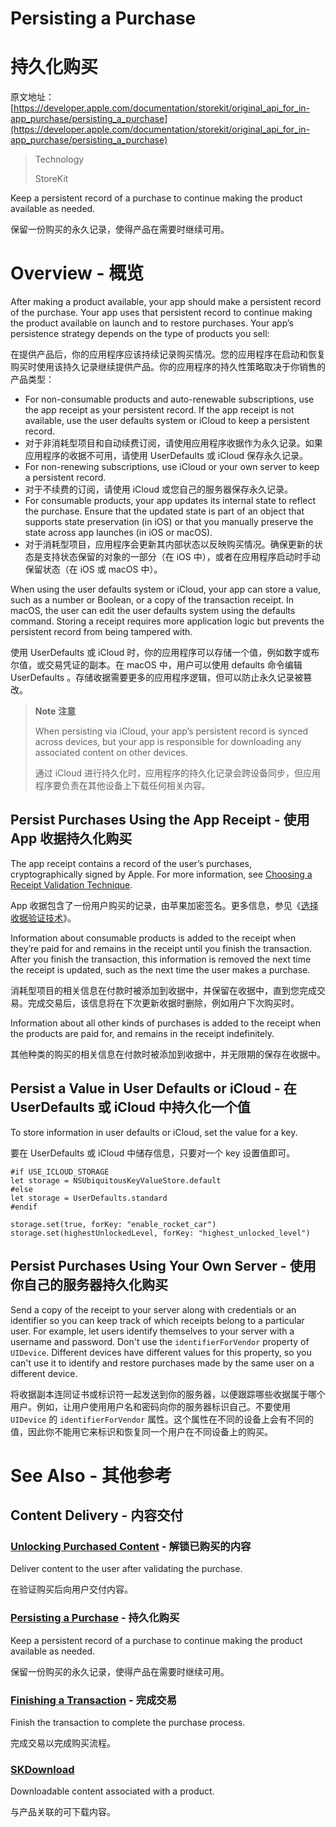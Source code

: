 # Persisting a Purchase
# 持久化购买

原文地址：[https://developer.apple.com/documentation/storekit/original_api_for_in-app_purchase/persisting_a_purchase](https://developer.apple.com/documentation/storekit/original_api_for_in-app_purchase/persisting_a_purchase)

> Technology
>
> StoreKit

Keep a persistent record of a purchase to continue making the product available as needed.

保留一份购买的永久记录，使得产品在需要时继续可用。

# Overview - 概览

After making a product available, your app should make a persistent record of the purchase. Your app uses that persistent record to continue making the product available on launch and to restore purchases. Your app’s persistence strategy depends on the type of products you sell:

在提供产品后，你的应用程序应该持续记录购买情况。您的应用程序在启动和恢复购买时使用该持久记录继续提供产品。你的应用程序的持久性策略取决于你销售的产品类型：

- For non-consumable products and auto-renewable subscriptions, use the app receipt as your persistent record. If the app receipt is not available, use the user defaults system or iCloud to keep a persistent record.
- 对于非消耗型项目和自动续费订阅，请使用应用程序收据作为永久记录。如果应用程序的收据不可用，请使用 UserDefaults 或 iCloud 保存永久记录。
- For non-renewing subscriptions, use iCloud or your own server to keep a persistent record.
- 对于不续费的订阅，请使用 iCloud 或您自己的服务器保存永久记录。
- For consumable products, your app updates its internal state to reflect the purchase. Ensure that the updated state is part of an object that supports state preservation (in iOS) or that you manually preserve the state across app launches (in iOS or macOS).
- 对于消耗型项目，应用程序会更新其内部状态以反映购买情况。确保更新的状态是支持状态保留的对象的一部分（在 iOS 中），或者在应用程序启动时手动保留状态（在 iOS 或 macOS 中）。

When using the user defaults system or iCloud, your app can store a value, such as a number or Boolean, or a copy of the transaction receipt. In macOS, the user can edit the user defaults system using the defaults command. Storing a receipt requires more application logic but prevents the persistent record from being tampered with.

使用 UserDefaults 或 iCloud 时，你的应用程序可以存储一个值，例如数字或布尔值，或交易凭证的副本。在 macOS 中，用户可以使用 defaults 命令编辑 UserDefaults 。存储收据需要更多的应用程序逻辑，但可以防止永久记录被篡改。

> **Note** **注意**
> 
> When persisting via iCloud, your app’s persistent record is synced across devices, but your app is responsible for downloading any associated content on other devices.
> 
> 通过 iCloud 进行持久化时，应用程序的持久化记录会跨设备同步，但应用程序要负责在其他设备上下载任何相关内容。

## Persist Purchases Using the App Receipt - 使用 App 收据持久化购买

The app receipt contains a record of the user’s purchases, cryptographically signed by Apple. For more information, see [Choosing a Receipt Validation Technique](https://developer.apple.com/documentation/storekit/original_api_for_in-app_purchase/choosing_a_receipt_validation_technique).

App 收据包含了一份用户购买的记录，由苹果加密签名。更多信息，参见《[选择收据验证技术](https://developer.apple.com/documentation/storekit/original_api_for_in-app_purchase/choosing_a_receipt_validation_technique)》。

Information about consumable products is added to the receipt when they’re paid for and remains in the receipt until you finish the transaction. After you finish the transaction, this information is removed the next time the receipt is updated, such as the next time the user makes a purchase.

消耗型项目的相关信息在付款时被添加到收据中，并保留在收据中，直到您完成交易。完成交易后，该信息将在下次更新收据时删除，例如用户下次购买时。

Information about all other kinds of purchases is added to the receipt when the products are paid for, and remains in the receipt indefinitely.

其他种类的购买的相关信息在付款时被添加到收据中，并无限期的保存在收据中。

## Persist a Value in User Defaults or iCloud -  在 UserDefaults 或 iCloud 中持久化一个值

To store information in user defaults or iCloud, set the value for a key.

要在 UserDefaults 或 iCloud 中储存信息，只要对一个 key 设置值即可。

```
#if USE_ICLOUD_STORAGE
let storage = NSUbiquitousKeyValueStore.default
#else
let storage = UserDefaults.standard
#endif

storage.set(true, forKey: "enable_rocket_car")
storage.set(highestUnlockedLevel, forKey: "highest_unlocked_level")
```

## Persist Purchases Using Your Own Server - 使用你自己的服务器持久化购买

Send a copy of the receipt to your server along with credentials or an identifier so you can keep track of which receipts belong to a particular user. For example, let users identify themselves to your server with a username and password. Don't use the `identifierForVendor` property of `UIDevice`. Different devices have different values for this property, so you can't use it to identify and restore purchases made by the same user on a different device.

将收据副本连同证书或标识符一起发送到你的服务器，以便跟踪哪些收据属于哪个用户。例如，让用户使用用户名和密码向你的服务器标识自己。不要使用 `UIDevice` 的 `identifierForVendor` 属性。这个属性在不同的设备上会有不同的值，因此你不能用它来标识和恢复同一个用户在不同设备上的购买。

# See Also - 其他参考

## Content Delivery - 内容交付

### [Unlocking Purchased Content](https://developer.apple.com/documentation/storekit/original_api_for_in-app_purchase/unlocking_purchased_content?language=objc) - 解锁已购买的内容

Deliver content to the user after validating the purchase.

在验证购买后向用户交付内容。

### [Persisting a Purchase](https://developer.apple.com/documentation/storekit/original_api_for_in-app_purchase/persisting_a_purchase?language=objc) - 持久化购买

Keep a persistent record of a purchase to continue making the product available as needed.

保留一份购买的永久记录，使得产品在需要时继续可用。

### [Finishing a Transaction](https://developer.apple.com/documentation/storekit/original_api_for_in-app_purchase/finishing_a_transaction?language=objc) - 完成交易

Finish the transaction to complete the purchase process.

完成交易以完成购买流程。

### [SKDownload](https://developer.apple.com/documentation/storekit/skdownload?language=objc)

Downloadable content associated with a product.

与产品关联的可下载内容。
